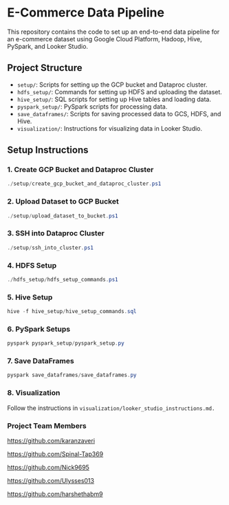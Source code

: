 # E-Commerce Data Pipeline

This repository contains the code to set up an end-to-end data pipeline for an e-commerce dataset using Google Cloud Platform, Hadoop, Hive, PySpark, and Looker Studio.

## Project Structure

- `setup/`: Scripts for setting up the GCP bucket and Dataproc cluster.
- `hdfs_setup/`: Commands for setting up HDFS and uploading the dataset.
- `hive_setup/`: SQL scripts for setting up Hive tables and loading data.
- `pyspark_setup/`: PySpark scripts for processing data.
- `save_dataframes/`: Scripts for saving processed data to GCS, HDFS, and Hive.
- `visualization/`: Instructions for visualizing data in Looker Studio.

## Setup Instructions

### 1. Create GCP Bucket and Dataproc Cluster
```powershell
./setup/create_gcp_bucket_and_dataproc_cluster.ps1
```
### 2. Upload Dataset to GCP Bucket
```powershell
./setup/upload_dataset_to_bucket.ps1
```

### 3. SSH into Dataproc Cluster
```powershell
./setup/ssh_into_cluster.ps1
```

### 4. HDFS Setup
```powershell
./hdfs_setup/hdfs_setup_commands.ps1
```

### 5. Hive Setup
```powershell
hive -f hive_setup/hive_setup_commands.sql
```

### 6. PySpark Setups
```powershell
pyspark pyspark_setup/pyspark_setup.py
```

### 7. Save DataFrames
```powershell
pyspark save_dataframes/save_dataframes.py
```

### 8. Visualization
Follow the instructions in `visualization/looker_studio_instructions.md.`

### Project Team Members
https://github.com/karanzaveri

https://github.com/Spinal-Tap369

https://github.com/Nick9695

https://github.com/Ulysses013

https://github.com/harshethabm9
